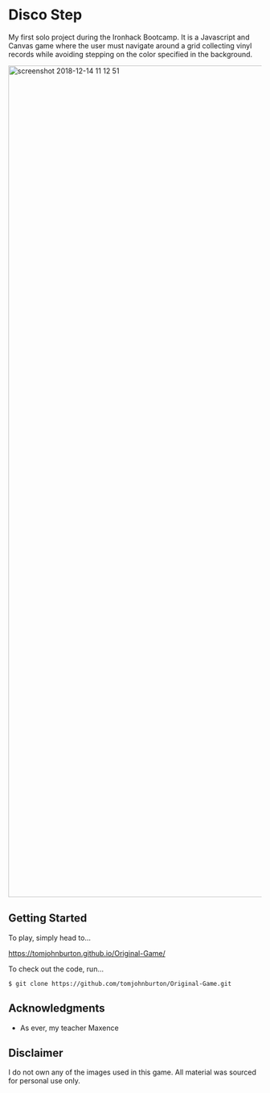 # Disco Step

My first solo project during the Ironhack Bootcamp. It is a Javascript and Canvas game where the user must navigate around a grid collecting vinyl records while avoiding stepping on the color specified in the background.

<img width="1652" alt="screenshot 2018-12-14 11 12 51" src="https://user-images.githubusercontent.com/39559415/49997453-ee690180-ff91-11e8-9cec-5893544456fe.png">


## Getting Started

To play, simply head to...

https://tomjohnburton.github.io/Original-Game/

To check out the code, run...

```
$ git clone https://github.com/tomjohnburton/Original-Game.git
```

## Acknowledgments

- As ever, my teacher Maxence

## Disclaimer

I do not own any of the images used in this game. All material was sourced for personal use only.
